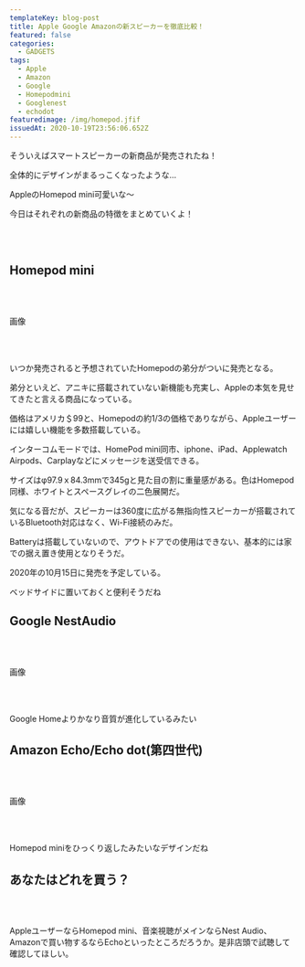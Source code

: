 ```yaml
---
templateKey: blog-post
title: Apple Google Amazonの新スピーカーを徹底比較！
featured: false
categories:
  - GADGETS
tags:
  - Apple
  - Amazon
  - Google
  - Homepodmini
  - Googlenest
  - echodot
featuredimage: /img/homepod.jfif
issuedAt: 2020-10-19T23:56:06.652Z
---
```

<div class="talk-left">
  <div class="nanika"></div>
  <div class="serif">
    <p>そういえばスマートスピーカーの新商品が発売されたね！<p>
  </div>
</div>

<div class="talk-right">
  <div class="usa"></div>
  <div class="serif">
    <p>全体的にデザインがまるっこくなったような…<p>
  </div>
</div>

<div class="talk-left">
  <div class="uma"></div>
  <div class="serif">
    <p>AppleのHomepod mini可愛いな～<p>
  </div>
</div>

<div class="talk-right">
  <div class="robo"></div>
  <div class="serif">
    <p>今日はそれぞれの新商品の特徴をまとめていくよ！<p>
  </div>
</div>

<br><br>

## **Homepod mini**

<br><br>

画像

<br><br>

いつか発売されると予想されていたHomepodの弟分がついに発売となる。

弟分といえど、アニキに搭載されていない新機能も充実し、Appleの本気を見せてきたと言える商品になっている。

価格はアメリカ＄99と、Homepodの約1/3の価格でありながら、Appleユーザーには嬉しい機能を多数搭載している。

インターコムモードでは、HomePod mini同市、iphone、iPad、Applewatch Airpods、Carplayなどにメッセージを送受信できる。



サイズはφ97.9ｘ84.3mmで345gと見た目の割に重量感がある。色はHomepod同様、ホワイトとスペースグレイの二色展開だ。

気になる音だが、スピーカーは360度に広がる無指向性スピーカーが搭載されているBluetooth対応はなく、Wi-Fi接続のみだ。

Batteryは搭載していないので、アウトドアでの使用はできない、基本的には家での据え置き使用となりそうだ。

2020年の10月15日に発売を予定している。

<div class="talk-left">
  <div class="nanika"></div>
  <div class="serif">
    <p>ベッドサイドに置いておくと便利そうだね<p>
  </div>
</div>



## Google NestAudio

<br><br>

画像

<br><br>

<div class="talk-left">
  <div class="robo"></div>
  <div class="serif">
    <p>Google Homeよりかなり音質が進化しているみたい<p>
  </div>
</div>



## Amazon Echo/Echo dot(第四世代)

<br><br>

画像

<br><br>

<div class="talk-left">
  <div class="usa"></div>
  <div class="serif">
    <p>Homepod miniをひっくり返したみたいなデザインだね<p>
  </div>
</div>

## あなたはどれを買う？

<br><br>



AppleユーザーならHomepod mini、音楽視聴がメインならNest Audio、Amazonで買い物するならEchoといったところだろうか。是非店頭で試聴して確認してほしい。